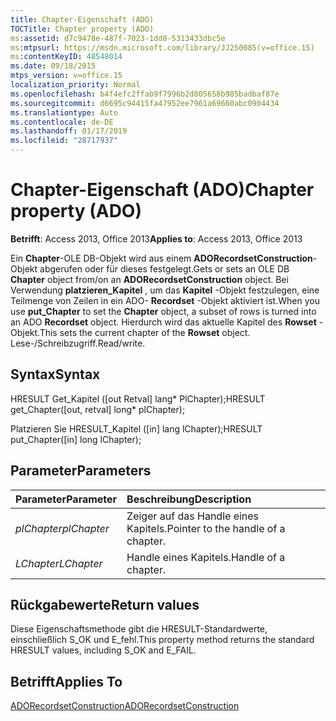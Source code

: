 ```yaml
---
title: Chapter-Eigenschaft (ADO)
TOCTitle: Chapter property (ADO)
ms:assetid: d7c9478e-487f-7023-1dd8-5313433dbc5e
ms:mtpsurl: https://msdn.microsoft.com/library/JJ250085(v=office.15)
ms:contentKeyID: 48548014
ms.date: 09/18/2015
mtps_version: v=office.15
localization_priority: Normal
ms.openlocfilehash: b4f4efc2ffab9f7996b2d805658b985badbaf87e
ms.sourcegitcommit: d6695c94415fa47952ee7961a69660abc0904434
ms.translationtype: Auto
ms.contentlocale: de-DE
ms.lasthandoff: 01/17/2019
ms.locfileid: "28717937"
---
```

# <a name="chapter-property-ado"></a><span data-ttu-id="f3f44-102">Chapter-Eigenschaft (ADO)</span><span class="sxs-lookup"><span data-stu-id="f3f44-102">Chapter property (ADO)</span></span>

<span data-ttu-id="f3f44-103">**Betrifft**: Access 2013, Office 2013</span><span class="sxs-lookup"><span data-stu-id="f3f44-103">**Applies to**: Access 2013, Office 2013</span></span>
 
<span data-ttu-id="f3f44-104">Ein **Chapter**-OLE DB-Objekt wird aus einem **ADORecordsetConstruction**-Objekt abgerufen oder für dieses festgelegt.</span><span class="sxs-lookup"><span data-stu-id="f3f44-104">Gets or sets an OLE DB **Chapter** object from/on an **ADORecordsetConstruction** object.</span></span> <span data-ttu-id="f3f44-105">Bei Verwendung **platzieren\_Kapitel** , um das **Kapitel** -Objekt festzulegen, eine Teilmenge von Zeilen in ein ADO- **Recordset** -Objekt aktiviert ist.</span><span class="sxs-lookup"><span data-stu-id="f3f44-105">When you use **put\_Chapter** to set the **Chapter** object, a subset of rows is turned into an ADO **Recordset** object.</span></span> <span data-ttu-id="f3f44-106">Hierdurch wird das aktuelle Kapitel des **Rowset** -Objekt.</span><span class="sxs-lookup"><span data-stu-id="f3f44-106">This sets the current chapter of the **Rowset** object.</span></span> <span data-ttu-id="f3f44-107">Lese-/Schreibzugriff.</span><span class="sxs-lookup"><span data-stu-id="f3f44-107">Read/write.</span></span>

## <a name="syntax"></a><span data-ttu-id="f3f44-108">Syntax</span><span class="sxs-lookup"><span data-stu-id="f3f44-108">Syntax</span></span>

<span data-ttu-id="f3f44-109">HRESULT Get\_Kapitel (\[out Retval\] lang\* PlChapter);</span><span class="sxs-lookup"><span data-stu-id="f3f44-109">HRESULT get\_Chapter(\[out, retval\] long\* plChapter);</span></span>

<span data-ttu-id="f3f44-110">Platzieren Sie HRESULT\_Kapitel (\[in\] lang lChapter);</span><span class="sxs-lookup"><span data-stu-id="f3f44-110">HRESULT put\_Chapter(\[in\] long lChapter);</span></span>

## <a name="parameters"></a><span data-ttu-id="f3f44-111">Parameter</span><span class="sxs-lookup"><span data-stu-id="f3f44-111">Parameters</span></span>

|<span data-ttu-id="f3f44-112">Parameter</span><span class="sxs-lookup"><span data-stu-id="f3f44-112">Parameter</span></span>|<span data-ttu-id="f3f44-113">Beschreibung</span><span class="sxs-lookup"><span data-stu-id="f3f44-113">Description</span></span>|
|:--------|:----------|
|<span data-ttu-id="f3f44-114">*plChapter*</span><span class="sxs-lookup"><span data-stu-id="f3f44-114">*plChapter*</span></span> |<span data-ttu-id="f3f44-115">Zeiger auf das Handle eines Kapitels.</span><span class="sxs-lookup"><span data-stu-id="f3f44-115">Pointer to the handle of a chapter.</span></span>|
|<span data-ttu-id="f3f44-116">*LChapter*</span><span class="sxs-lookup"><span data-stu-id="f3f44-116">*LChapter*</span></span> |<span data-ttu-id="f3f44-117">Handle eines Kapitels.</span><span class="sxs-lookup"><span data-stu-id="f3f44-117">Handle of a chapter.</span></span>|

## <a name="return-values"></a><span data-ttu-id="f3f44-118">Rückgabewerte</span><span class="sxs-lookup"><span data-stu-id="f3f44-118">Return values</span></span>

<span data-ttu-id="f3f44-119">Diese Eigenschaftsmethode gibt die HRESULT-Standardwerte, einschließlich S\_OK und E\_fehl.</span><span class="sxs-lookup"><span data-stu-id="f3f44-119">This property method returns the standard HRESULT values, including S\_OK and E\_FAIL.</span></span>

## <a name="applies-to"></a><span data-ttu-id="f3f44-120">Betrifft</span><span class="sxs-lookup"><span data-stu-id="f3f44-120">Applies To</span></span>

[<span data-ttu-id="f3f44-121">ADORecordsetConstruction</span><span class="sxs-lookup"><span data-stu-id="f3f44-121">ADORecordsetConstruction</span></span>](adorecordsetconstruction-interface-ado.md)

